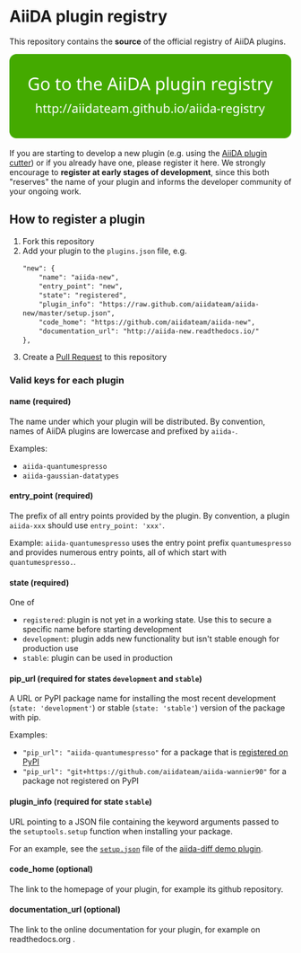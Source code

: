 # AiiDA plugin registry

This repository contains the **source** of the official registry of AiiDA plugins.

<p align="center">
 <a href="http://aiidateam.github.io/aiida-registry" rel="Go to the AiiDA plugin registry">
  <img src="aiida_registry/static/gotobutton.svg">
 </a>
 </p>

If you are starting to develop a new plugin
(e.g. using the [AiiDA plugin cutter](https://github.com/aiidateam/aiida-plugin-cutter))
 or if you already have one, please register it here.
We strongly encourage to **register at early stages of development**,
since this both "reserves" the name of your plugin and informs the developer
community of your ongoing work.

## How to register a plugin

1. Fork this repository
2. Add your plugin to the `plugins.json` file, e.g.
    ```
    "new": {
        "name": "aiida-new",
        "entry_point": "new",
        "state": "registered",
        "plugin_info": "https://raw.github.com/aiidateam/aiida-new/master/setup.json",
        "code_home": "https://github.com/aiidateam/aiida-new",
        "documentation_url": "http://aiida-new.readthedocs.io/"
    },
    ```
3. Create a [Pull Request](https://github.com/aiidateam/aiida-registry/pulls) to this repository

### Valid keys for each plugin

#### name (required)
The name under which your plugin will be distributed.
By convention, names of AiiDA plugins are lowercase and prefixed by `aiida-`.

Examples:
 * `aiida-quantumespresso`
 * `aiida-gaussian-datatypes`

#### entry_point (required)
The prefix of all entry points provided by the plugin.
By convention, a plugin `aiida-xxx` should use `entry_point: 'xxx'`.

Example: `aiida-quantumespresso` uses the entry point prefix `quantumespresso` and provides numerous entry points, all of which start with `quantumespresso.`.

#### state (required)
One of
* `registered`: plugin is not yet in a working state. Use this to secure a specific name before starting development
* `development`: plugin adds new functionality but isn't stable enough for production use
* `stable`: plugin can be used in production

#### pip_url (required for states `development` and `stable`)
A URL or PyPI package name for installing the most recent development (`state: 'development'`) or stable (`state: 'stable'`) version of the package with pip.

Examples:
 * `"pip_url": "aiida-quantumespresso"` for a package that is [registered on PyPI](https://pypi.org/project/aiida-quantumespresso/)
 * `"pip_url": "git+https://github.com/aiidateam/aiida-wannier90"` for a package not registered on PyPI

#### plugin_info (required for state `stable`)
URL pointing to a JSON file containing the keyword arguments passed to the `setuptools.setup` function when installing your package.

For an example, see the [`setup.json`](https://github.com/aiidateam/aiida-diff/blob/master/setup.json) file of the [aiida-diff demo plugin](http://github.com/aiidateam/aiida-diff).

#### code_home (optional)
The link to the homepage of your plugin, for example its github repository.

#### documentation_url (optional)
The link to the online documentation for your plugin, for example on readthedocs.org .
